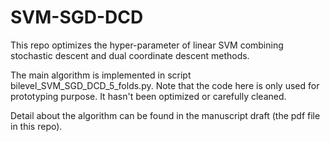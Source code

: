 # SVM-SGD-DCD
This repo optimizes the hyper-parameter of linear SVM combining stochastic descent and dual coordinate descent methods.

The main algorithm is implemented in script bilevel_SVM_SGD_DCD_5_folds.py.
Note that the code here is only used for prototyping purpose. It hasn't been optimized or carefully cleaned.

Detail about the algorithm can be found in the manuscript draft (the pdf file in this repo).


